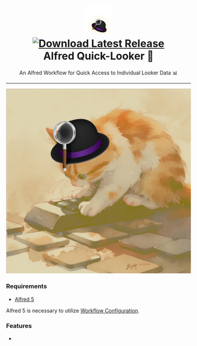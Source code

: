 <h1 align="center">
  
<a href="https://github.com/connorhipps/alfred-looker-search/releases/latest/">
  <img src="icon.png" width="16%"><br/>
  <img alt="Download Latest Release"
       src="https://img.shields.io/badge/Download-Alfred%20Workflow-yellow?style=for-the-badge&logo=download"><br/>
</a>
  Alfred Quick-Looker 👀
</h1>
<p align="center">
	An Alfred Workflow for Quick Access to Individual Looker Data 📊
</p>

***

![Cat Image](cat.png)


### Requirements
- [Alfred 5](https://alfredapp.com/)

Alfred 5 is necessary to utilize [Workflow Configuration](https://www.alfredapp.com/help/workflows/workflow-configuration/). 

### Features
- 